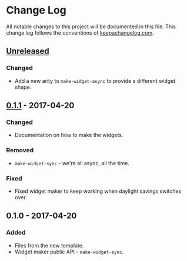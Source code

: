 # Change Log
All notable changes to this project will be documented in this file. This change log follows the conventions of [keepachangelog.com](http://keepachangelog.com/).

## [Unreleased]
### Changed
- Add a new arity to `make-widget-async` to provide a different widget shape.

## [0.1.1] - 2017-04-20
### Changed
- Documentation on how to make the widgets.

### Removed
- `make-widget-sync` - we're all async, all the time.

### Fixed
- Fixed widget maker to keep working when daylight savings switches over.

## 0.1.0 - 2017-04-20
### Added
- Files from the new template.
- Widget maker public API - `make-widget-sync`.

[Unreleased]: https://github.com/your-name/weka-core.matrix/compare/0.1.1...HEAD
[0.1.1]: https://github.com/your-name/weka-core.matrix/compare/0.1.0...0.1.1
